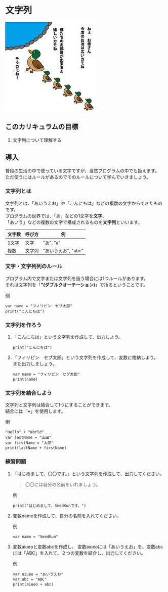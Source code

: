 # 文字列

![文字列](./img/gull.jpg)

## このカリキュラムの目標
1. 文字列について理解する

## 導入
普段の生活の中で使っている文字ですが、当然プログラムの中でも扱えます。  
ただ使うにはルールがあるのでそのルールについて学んでいきましょう。

### 文字列とは
文字列とは、「あいうえお」や「こんにちは」などの複数の文字からできたものです。  
プログラムの世界では、「あ」などの1文字を**文字**、  
「あいう」などの複数の文字で構成されるものを**文字列**といいます。


|文字数|呼び方|例|
|---|---|---|
|1文字|文字|"あ", "a"|
|複数|文字列|"あいうえお", "abc"|

### 文字・文字列列のルール
プログラム内で文字または文字列を扱う場合には1つルールがあります。  
それは文字列を「**"(ダブルクオーテーション)**」で括るということです。

例

```
var name = "フィリピン　セブ太郎"
print("こんにちは")
```

### 文字列を作ろう
1. 「こんにちは」という文字列を作成して、出力しよう。

	```
	print("こんにちは")
	
	```
2. 「フィリピン　セブ太郎」という文字列を作成して、変数に格納しよう。  
また出力しましょう。

	```
	var name = "フィリピン　セブ太郎"
	print(name)
	```

### 文字列を結合しよう
文字列と文字列は結合して1つにすることができます。  
結合には「**+**」を使用します。

例

```
"Hello" + "World"
var lastName = "山田"
var firstName = "太郎"
print(lastName + firstName)
```

### 練習問題
1. 「はじめまして、〇〇です。」という文字列を作成して、出力してください。
  
	> 〇〇には自分の名前をいれましょう。
	
	例
	
	```
	print("はじめまして、SeedKunです。")
	```
	
2. 変数nameを作成して、自分の名前を入れてください。

	例
	
	```
	var name = "SeedKun"
	```
	
3. 変数aiueoと変数abcを作成し、 変数aiueoには「あいうえお」を、変数abcには「ABC」を入れて、２つの変数を結合し、出力してください。

	例
	
	```
	var aiueo = "あいうえお"
	var abc = "ABC"
	print(aiueo + abc)
	```